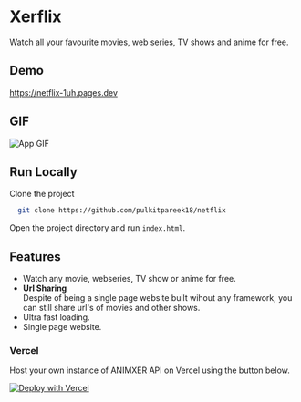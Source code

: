 
# Xerflix


Watch all your favourite movies, web series, TV shows and anime for free. 





## Demo

https://netflix-1uh.pages.dev

## GIF

![App GIF](https://raw.githubusercontent.com/pulkitpareek18/netflix/main/netflix-ke-pitaji.gif)


## Run Locally

Clone the project

```bash
  git clone https://github.com/pulkitpareek18/netflix
```

Open the project directory and run `index.html`.


## Features

- Watch any movie, webseries, TV show or anime for free.
- **Url Sharing**  
    Despite of being a single page website built wihout any framework, you can still share url's of movies and other shows.
- Ultra fast loading.
- Single page website.





### Vercel
Host your own instance of ANIMXER API on Vercel using the button below.

[![Deploy with Vercel](https://vercel.com/button)](https://vercel.com/new/clone?repository-url=https://github.com/AnimXer01/Flix.git)
